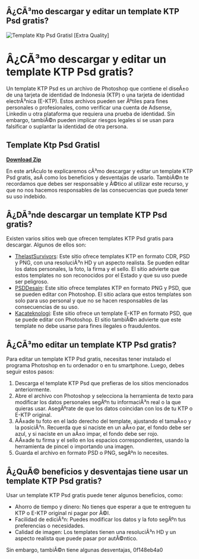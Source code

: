 ## Â¿CÃ³mo descargar y editar un template KTP Psd gratis?

 
![Template Ktp Psd Gratisl \[Extra Quality\]](https://encrypted-tbn2.gstatic.com/images?q=tbn:ANd9GcSapdAmrA1IbFl5pROBbkl4005nxVeiGJj0TNHmGZLbmOYxaHGyrqoUUKkD)

 
# Â¿CÃ³mo descargar y editar un template KTP Psd gratis?
 
Un template KTP Psd es un archivo de Photoshop que contiene el diseÃ±o de una tarjeta de identidad de Indonesia (KTP) o una tarjeta de identidad electrÃ³nica (E-KTP). Estos archivos pueden ser Ãºtiles para fines personales o profesionales, como verificar una cuenta de Adsense, Linkedin u otra plataforma que requiera una prueba de identidad. Sin embargo, tambiÃ©n pueden implicar riesgos legales si se usan para falsificar o suplantar la identidad de otra persona.
 
## Template Ktp Psd Gratisl


[**Download Zip**](https://www.google.com/url?q=https%3A%2F%2Fshoxet.com%2F2tKE67&sa=D&sntz=1&usg=AOvVaw28PbEXlLRsdSAJqbLYqk9h)

 
En este artÃ­culo te explicaremos cÃ³mo descargar y editar un template KTP Psd gratis, asÃ­ como los beneficios y desventajas de usarlo. TambiÃ©n te recordamos que debes ser responsable y Ã©tico al utilizar este recurso, y que no nos hacemos responsables de las consecuencias que pueda tener su uso indebido.
 
## Â¿DÃ³nde descargar un template KTP Psd gratis?
 
Existen varios sitios web que ofrecen templates KTP Psd gratis para descargar. Algunos de ellos son:
 
- [ThelastSurvivors](https://www.thelastsurvivors.org/template-ktp/): Este sitio ofrece templates KTP en formato CDR, PSD y PNG, con una resoluciÃ³n HD y un aspecto realista. Se pueden editar los datos personales, la foto, la firma y el sello. El sitio advierte que estos templates no son reconocidos por el Estado y que su uso puede ser peligroso.
- [PSDDesain](https://psddesain.com/download-template-ktp-kosong.html): Este sitio ofrece templates KTP en formato PNG y PSD, que se pueden editar con Photoshop. El sitio aclara que estos templates son solo para uso personal y que no se hacen responsables de las consecuencias de su uso.
- [Kacateknologi](https://www.kacateknologi.com/download-template-e-ktp-terbaru/): Este sitio ofrece un template E-KTP en formato PSD, que se puede editar con Photoshop. El sitio tambiÃ©n advierte que este template no debe usarse para fines ilegales o fraudulentos.

## Â¿CÃ³mo editar un template KTP Psd gratis?
 
Para editar un template KTP Psd gratis, necesitas tener instalado el programa Photoshop en tu ordenador o en tu smartphone. Luego, debes seguir estos pasos:

1. Descarga el template KTP Psd que prefieras de los sitios mencionados anteriormente.
2. Abre el archivo con Photoshop y selecciona la herramienta de texto para modificar los datos personales segÃºn tu informaciÃ³n real o la que quieras usar. AsegÃºrate de que los datos coincidan con los de tu KTP o E-KTP original.
3. AÃ±ade tu foto en el lado derecho del template, ajustando el tamaÃ±o y la posiciÃ³n. Recuerda que si naciste en un aÃ±o par, el fondo debe ser azul, y si naciste en un aÃ±o impar, el fondo debe ser rojo.
4. AÃ±ade tu firma y el sello en los espacios correspondientes, usando la herramienta de pincel o importando una imagen.
5. Guarda el archivo en formato PSD o PNG, segÃºn lo necesites.

## Â¿QuÃ© beneficios y desventajas tiene usar un template KTP Psd gratis?
 
Usar un template KTP Psd gratis puede tener algunos beneficios, como:

- Ahorro de tiempo y dinero: No tienes que esperar a que te entreguen tu KTP o E-KTP original ni pagar por Ã©l.
- Facilidad de ediciÃ³n: Puedes modificar los datos y la foto segÃºn tus preferencias o necesidades.
- Calidad de imagen: Los templates tienen una resoluciÃ³n HD y un aspecto realista que puede pasar por autÃ©ntico.

Sin embargo, tambiÃ©n tiene algunas desventajas,
 0f148eb4a0

